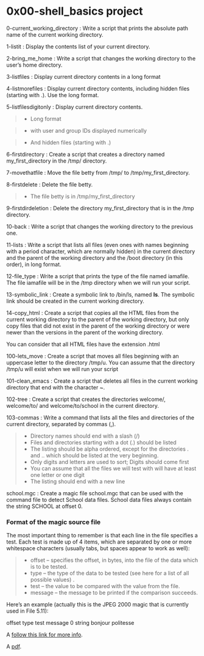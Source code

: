 # 0x00-shell_basics project

0-current_working_directory
: Write a script that prints the absolute path name of the current working directory.

1-listit
: Display the contents list of your current directory.

2-bring_me_home
: Write a script that changes the working directory to the user’s home directory.

3-listfiles
: Display current directory contents in a long format

4-listmorefiles
: Display current directory contents, including hidden files (starting with .). Use the long format.

5-listfilesdigitonly
: Display current directory contents.
  > * Long format
  
  > * with user and group IDs displayed numerically

  > * And hidden files (starting with .)

6-firstdirectory
: Create a script that creates a directory named my_first_directory in the /tmp/ directory.

7-movethatfile
: Move the file betty from /tmp/ to /tmp/my_first_directory.

8-firstdelete
: Delete the file betty.
  > * The file betty is in /tmp/my_first_directory

9-firstdirdeletion
: Delete the directory my_first_directory that is in the /tmp directory.

10-back
: Write a script that changes the working directory to the previous one.

11-lists
: Write a script that lists all files (even ones with names beginning with a period character, which are normally hidden) in the current directory and the parent of the working directory and the /boot directory (in this order), in long format.

12-file_type
: Write a script that prints the type of the file named iamafile. The file iamafile will be in the /tmp directory when we will run your script.

13-symbolic_link
: Create a symbolic link to /bin/ls, named __ls__. The symbolic link should be created in the current working directory.

14-copy_html
: Create a script that copies all the HTML files from the current working directory to the parent of the working directory, but only copy files that did not exist in the parent of the working directory or were newer than the versions in the parent of the working directory.

You can consider that all HTML files have the extension .html

100-lets_move
: Create a script that moves all files beginning with an uppercase letter to the directory /tmp/u.
You can assume that the directory /tmp/u will exist when we will run your script

101-clean_emacs
: Create a script that deletes all files in the current working directory that end with the character ~.

102-tree
: Create a script that creates the directories welcome/, welcome/to/ and welcome/to/school in the current directory.

103-commas
: Write a command that lists all the files and directories of the current directory, separated by commas (,).
  > * Directory names should end with a slash (/)
  > * Files and directories starting with a dot (.) should be listed
  > * The listing should be alpha ordered, except for the directories . and .. which should be listed at the very beginning.
  > * Only digits and letters are used to sort; Digits should come first
  > * You can assume that all the files we will test with will have at least one letter or one digit
  > * The listing should end with a new line

school.mgc
: Create a magic file school.mgc that can be used with the command file to detect School data files. School data files always contain the string SCHOOL at offset 0.

### Format of the magic source file

The most important thing to remember is that each line in the file specifies a test. Each test is made up of 4 items, which are separated by one or more whitespace characters (usually tabs, but spaces appear to work as well):

  > * offset – specifies the offset, in bytes, into the file of the data which is to be tested.
  > * type – the type of the data to be tested (see here for a list of all possible values) .
  > * test – the value to be compared with the value from the file.
  > * message – the message to be printed if the comparison succeeds.

Here’s an example (actually this is the JPEG 2000 magic that is currently used in File 5.11):

offset type 	test 	message
0	string 	bonjour politesse

A [follow this link for more info](https://openpreservation.org/blogs/magic-editing-and-creation-primer/ "Title").

A [pdf](https://drive.google.com/file/d/1Auz54eSR4KYwLF-ct8wAhg13VXZqvd_U/view?usp=sharing "Title"). 
